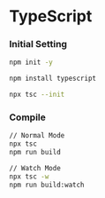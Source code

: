 # TypeScript

### Initial Setting

```bash
npm init -y

npm install typescript

npx tsc --init
```

### Compile

```bash
// Normal Mode
npx tsc
npm run build

// Watch Mode
npx tsc -w
npm run build:watch
```